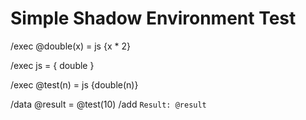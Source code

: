 # Simple Shadow Environment Test

/exec @double(x) = js {x * 2}

/exec js = { double }

/exec @test(n) = js {double(n)}

/data @result = @test(10)
/add `Result: @result`